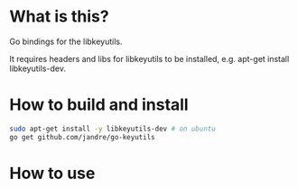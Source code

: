 # What is this?

Go bindings for the libkeyutils.

It requires headers and libs for libkeyutils to be installed, e.g. apt-get install libkeyutils-dev.

# How to build and install

```bash
sudo apt-get install -y libkeyutils-dev # on ubuntu
go get github.com/jandre/go-keyutils
````

# How to use
```

```
